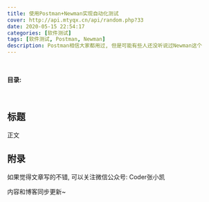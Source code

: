 ```yaml
---
title: 使用Postman+Newman实现自动化测试
cover: http://api.mtyqx.cn/api/random.php?33
date: 2020-05-15 22:54:17
categories: [软件测试]
tags: [软件测试, Postman, Newman]
description: Postman相信大家都用过, 但是可能有些人还没听说过Newman这个
---
```




<br/>

<!--more-->

**目录:**

<!-- toc -->

<br/>

## 标题

正文


## 附录

如果觉得文章写的不错, 可以关注微信公众号: Coder张小凯

内容和博客同步更新~

<br/>